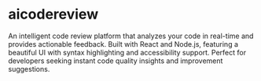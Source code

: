 # aicodereview
 An intelligent code review platform that analyzes your code in real-time and provides actionable feedback. Built with React and Node.js, featuring a beautiful UI with syntax highlighting and accessibility support. Perfect for developers seeking instant code quality insights and improvement suggestions.
